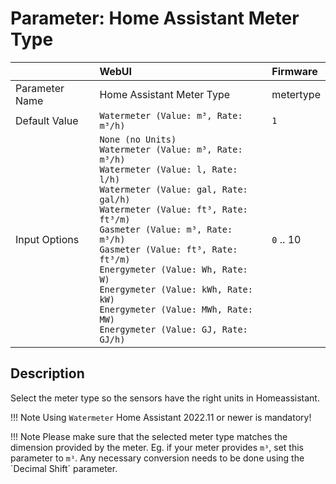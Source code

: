 # Parameter: Home Assistant Meter Type

|                   | WebUI               | Firmware
|:---               |:---                 |:----
| Parameter Name    | Home Assistant Meter Type | metertype
| Default Value     | `Watermeter (Value: m³, Rate: m³/h)`  | `1`
| Input Options     | `None (no Units)`<br>`Watermeter (Value: m³, Rate: m³/h)`<br>`Watermeter (Value: l, Rate: l/h)`<br>`Watermeter (Value: gal, Rate: gal/h)`<br>`Watermeter (Value: ft³, Rate: ft³/m)`<br>`Gasmeter (Value: m³, Rate: m³/h)`<br>`Gasmeter (Value: ft³, Rate: ft³/m)`<br>`Energymeter (Value: Wh, Rate: W)`<br>`Energymeter (Value: kWh, Rate: kW)`<br>`Energymeter (Value: MWh, Rate: MW)`<br>`Energymeter (Value: GJ, Rate: GJ/h)` | `0` .. 10


## Description

Select the meter type so the sensors have the right units in Homeassistant.


!!! Note
    Using `Watermeter` Home Assistant 2022.11 or newer is mandatory!


!!! Note
    Please make sure that the selected meter type matches the dimension provided by the meter.
    Eg. if your meter provides `m³`, set this parameter to `m³`.
    Any necessary conversion needs to be done using the `Decimal Shift´ parameter.
    
